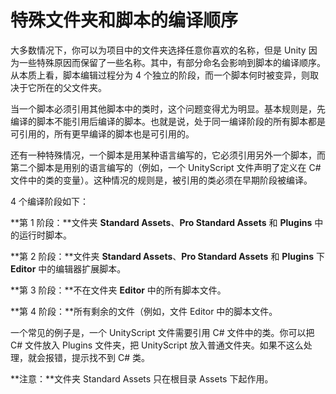 <!-- # Special Folders and Script Compilation Order -->
# 特殊文件夹和脚本的编译顺序

<!-- For the most part, you can choose any names you like for the folders in your project but Unity reserves some names to indicate that the contents have a special purpose. Some of these folders have an effect on the order of script compilation. Essentially, there are four separate phases of script compilation and the phase where a script will be compiled is determined by its parent folder. -->
大多数情况下，你可以为项目中的文件夹选择任意你喜欢的名称，但是 Unity 因为一些特殊原因而保留了一些名称。其中，有部分命名会影响到脚本的编译顺序。从本质上看，脚本编辑过程分为 4 个独立的阶段，而一个脚本何时被变异，则取决于它所在的父文件夹。

<!-- This is significant in cases where a script must refer to classes defined in other scripts. The basic rule is that anything that will be compiled in a phase after the current one cannot be referenced. Anything that is compiled in the current phase or an earlier phase is fully available. -->
当一个脚本必须引用其他脚本中的类时，这个问题变得尤为明显。基本规则是，先编译的脚本不能引用后编译的脚本。也就是说，处于同一编译阶段的所有脚本都是可引用的，所有更早编译的脚本也是可引用的。

<!-- Another situation occurs when a script written in one language must refer to a class defined in another language (say, a UnityScript file that declares variables of a class defined in a C# script). The rule here is that the class being referenced must have been compiled in a earlier phase. -->
还有一种特殊情况，一个脚本是用某种语言编写的，它必须引用另外一个脚本，而第二个脚本是用别的语言编写的（例如，一个 UnityScript 文件声明了定义在 C# 文件中的类的变量）。这种情况的规则是，被引用的类必须在早期阶段被编译。

<!-- The phases of compilation are as follows: -->
4 个编译阶段如下：

<!-- **Phase 1:** Runtime scripts in folders called **Standard Assets**, **Pro Standard Assets** and **Plugins**. -->
**第 1 阶段：**文件夹 **Standard Assets**、**Pro Standard Assets** 和 **Plugins** 中的运行时脚本。

<!-- **Phase 2:** Editor scripts in folders called **Editor** that are anywhere inside top-level folders called **Standard Assets**, **Pro Standard Assets** and **Plugins**. -->
**第 2 阶段：**文件夹 **Standard Assets**、**Pro Standard Assets** 和 **Plugins** 下 **Editor** 中的编辑器扩展脚本。

<!-- **Phase 3:** All other scripts that are not inside a folder called **Editor**. -->
**第 3 阶段：**不在文件夹 **Editor** 中的所有脚本文件。

<!-- **Phase 4:** All remaining scripts (ie, the ones that are inside a folder called **Editor**). -->
**第 4 阶段：**所有剩余的文件（例如，文件 Editor 中的脚本文件。

<!-- A common example is where a UnityScript file needs to reference a class defined in a C# file. You can achieve this by placing the C# file inside a Plugins folder and the UnityScript file in a non-special folder. If you don’t do this, you will get an error saying the C# class cannot be found. -->
一个常见的例子是，一个 UnityScript 文件需要引用 C# 文件中的类。你可以把 C# 文件放入 Plugins 文件夹，把 UnityScript 放入普通文件夹。如果不这么处理，就会报错，提示找不到 C# 类。

<!-- **Note.** Standard Assets work only in the Assets root folder. -->
**注意：**文件夹  Standard Assets 只在根目录 Assets 下起作用。
